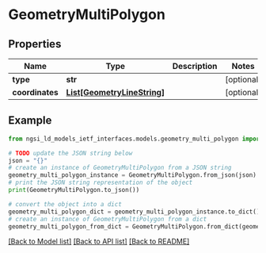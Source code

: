 # GeometryMultiPolygon


## Properties

Name | Type | Description | Notes
------------ | ------------- | ------------- | -------------
**type** | **str** |  | [optional] 
**coordinates** | [**List[GeometryLineString]**](GeometryLineString.md) |  | [optional] 

## Example

```python
from ngsi_ld_models_ietf_interfaces.models.geometry_multi_polygon import GeometryMultiPolygon

# TODO update the JSON string below
json = "{}"
# create an instance of GeometryMultiPolygon from a JSON string
geometry_multi_polygon_instance = GeometryMultiPolygon.from_json(json)
# print the JSON string representation of the object
print(GeometryMultiPolygon.to_json())

# convert the object into a dict
geometry_multi_polygon_dict = geometry_multi_polygon_instance.to_dict()
# create an instance of GeometryMultiPolygon from a dict
geometry_multi_polygon_from_dict = GeometryMultiPolygon.from_dict(geometry_multi_polygon_dict)
```
[[Back to Model list]](../README.md#documentation-for-models) [[Back to API list]](../README.md#documentation-for-api-endpoints) [[Back to README]](../README.md)


